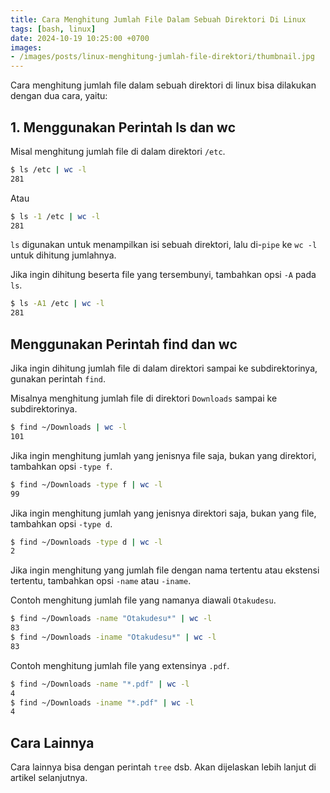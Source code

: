 ```yaml
---
title: Cara Menghitung Jumlah File Dalam Sebuah Direktori Di Linux
tags: [bash, linux]
date: 2024-10-19 10:25:00 +0700
images:
- /images/posts/linux-menghitung-jumlah-file-direktori/thumbnail.jpg
---
```


Cara menghitung jumlah file dalam sebuah direktori di linux bisa dilakukan dengan dua cara, yaitu:

<!--more-->

## 1. Menggunakan Perintah ls dan wc

Misal menghitung jumlah file di dalam direktori `/etc`.

```bash
$ ls /etc | wc -l
281
```

Atau

```bash
$ ls -1 /etc | wc -l
281
```

`ls` digunakan untuk menampilkan isi sebuah direktori, lalu di-`pipe` ke `wc -l` untuk dihitung jumlahnya.

Jika ingin dihitung beserta file yang tersembunyi, tambahkan opsi `-A` pada `ls`.

```bash
$ ls -A1 /etc | wc -l
281
```

## Menggunakan Perintah find dan wc

Jika ingin dihitung jumlah file di dalam direktori sampai ke subdirektorinya, gunakan perintah `find`.

Misalnya menghitung jumlah file di direktori `Downloads` sampai ke subdirektorinya.

```bash
$ find ~/Downloads | wc -l
101
```

Jika ingin menghitung jumlah yang jenisnya file saja, bukan yang direktori, tambahkan opsi `-type f`.

```bash
$ find ~/Downloads -type f | wc -l
99
```

Jika ingin menghitung jumlah yang jenisnya direktori saja, bukan yang file, tambahkan opsi `-type d`.

```bash
$ find ~/Downloads -type d | wc -l
2
```

Jika ingin menghitung yang jumlah file dengan nama tertentu atau ekstensi tertentu, tambahkan opsi `-name` atau `-iname`.

Contoh menghitung jumlah file yang namanya diawali `Otakudesu`.

```bash
$ find ~/Downloads -name "Otakudesu*" | wc -l
83
$ find ~/Downloads -iname "Otakudesu*" | wc -l
83
```

Contoh menghitung jumlah file yang extensinya `.pdf`.

```bash
$ find ~/Downloads -name "*.pdf" | wc -l
4
$ find ~/Downloads -iname "*.pdf" | wc -l
4
```

## Cara Lainnya

Cara lainnya bisa dengan perintah `tree` dsb. Akan dijelaskan lebih lanjut di artikel selanjutnya.